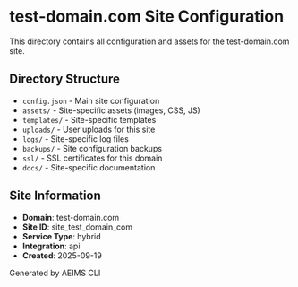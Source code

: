 # test-domain.com Site Configuration

This directory contains all configuration and assets for the test-domain.com site.

## Directory Structure

- `config.json` - Main site configuration
- `assets/` - Site-specific assets (images, CSS, JS)
- `templates/` - Site-specific templates
- `uploads/` - User uploads for this site
- `logs/` - Site-specific log files
- `backups/` - Site configuration backups
- `ssl/` - SSL certificates for this domain
- `docs/` - Site-specific documentation

## Site Information

- **Domain**: test-domain.com
- **Site ID**: site_test_domain_com
- **Service Type**: hybrid
- **Integration**: api
- **Created**: 2025-09-19

Generated by AEIMS CLI
